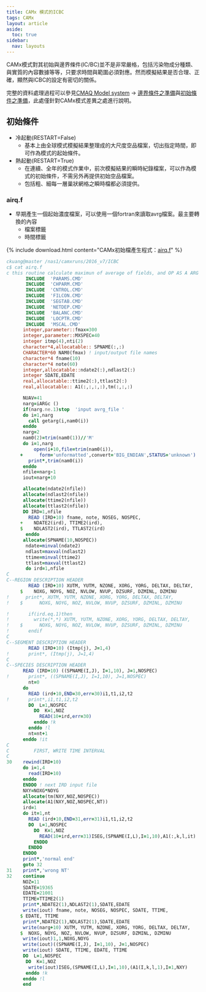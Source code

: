 ```yaml
---
title: CAMx 模式的ICBC
tags: CAMx 
layout: article
aside:
  toc: true
sidebar:
  nav: layouts
---
```


CAMx模式對其初始與邊界條件(IC/BC)並不是非常嚴格，包括污染物成分種類、與實質的內容數據等等，只要求時間與範圍必須對應。然而模擬結果是否合理、正確，顯然與ICBC的設定有密切的關係。

完整的資料處理過程可以參見[CMAQ Model system](https://sinotec2.github.io/Focus-on-Air-Quality/GridModels/) -> [邊界條件之準備](https://sinotec2.github.io/Focus-on-Air-Quality/GridModels/BCON/)與[初始條件之準備](https://sinotec2.github.io/Focus-on-Air-Quality/GridModels/ICON/)，此處僅針對CAMx模式差異之處進行說明。

## 初始條件
- 冷起動(RESTART=False)
  - 基本上由全球模式模擬結果整理成的大尺度空品檔案，切出指定時間，即可作為模式的起始條件。
- 熱起動(RESTART=True)
  - 在連續、全年的模式作業中，前次模擬結果的瞬時紀錄檔案，可以作為模式的初始條件，不需另外再提供初始空品檔案。
  - 包括粗、細每一層巢狀網格之瞬時檔都必須提供。

### airq.f
- 早期產生一個起始濃度檔案，可以使用一個fortran來讀取avrg檔案。最主要轉換的內容
  - 檔案標籤
  - 時間標籤

{% include download.html content="CAMx初始檔產生程式：[airq.f](https://github.com/sinotec2/Focus-on-Air-Quality/blob/main/CAMx/ICBC/airq.f)" %}

```fortran
ckuang@master /nas1/camxruns/2016_v7/ICBC
c$ cat airq.f
c this routine calculate maximun of average of fields, and OP AS A ARG FILE
       INCLUDE  'PARAMS.CMD'
       INCLUDE  'CHPARM.CMD'
       INCLUDE  'CNTROL.CMD'
       INCLUDE  'FILCON.CMD'
       INCLUDE  'SEGTAB.CMD'
       INCLUDE  'NETDEP.CMD'
       INCLUDE  'BALANC.CMD'
       INCLUDE  'LOCPTR.CMD'
       INCLUDE  'MSCAL.CMD'
      integer,parameter::fmax=300
      integer,parameter::MXSPEC=40
      integer itmp(4),nti(2)
      character*4,allocatable:: SPNAME(:,:)
      CHARACTER*60 NAM0(fmax) ! input/output file names
      character*4 fname(10)
      character*4 note(60)
      integer,allocatable::ndate2(:),ndlast2(:)
      integer SDATE,EDATE
      real,allocatable::ttime2(:),ttlast2(:)
      real,allocatable:: A1(:,:,:,:),tm(:,:,:)

      NUAV=41
      narg=iARGc ()
      if(narg.ne.1)stop  'input avrg_file '
      do i=1,narg
        call getarg(i,nam0(i))
      enddo
      narg=2
      nam0(2)=trim(nam0(1))//'M'
      do i=1,narg
          open(i+10,file=trim(nam0(i)),
     +      form='unformatted',convert='BIG_ENDIAN',STATUS='unknown')
        print*,trim(nam0(i))
      enddo
      nfile=narg-1
      iout=narg+10

      allocate(ndate2(nfile))
      allocate(ndlast2(nfile))
      allocate(ttime2(nfile))
      allocate(ttlast2(nfile))
      DO IRD=1,nfile
        READ (IRD+10) fname, note, NOSEG, NOSPEC,
     +    NDATE2(ird), TTIME2(ird),
     $    NDLAST2(ird), TTLAST2(ird)
       enddo
      allocate(SPNAME(10,NOSPEC))
       ndate=minval(ndate2)
       ndlast=maxval(ndlast2)
       ttime=minval(ttime2)
       ttlast=maxval(ttlast2)
       do ird=1,nfile
C
C--REGION DESCRIPTION HEADER
        READ (IRD+10) XUTM, YUTM, NZONE, XORG, YORG, DELTAX, DELTAY,
     $    NOXG, NOYG, NOZ, NVLOW, NVUP, DZSURF, DZMINL, DZMINU
!      print*, XUTM, YUTM, NZONE, XORG, YORG, DELTAX, DELTAY,
!    $      NOXG, NOYG, NOZ, NVLOW, NVUP, DZSURF, DZMINL, DZMINU

!       if(ird.eq.1)then
!         write(*,*) XUTM, YUTM, NZONE, XORG, YORG, DELTAX, DELTAY,
!    $      NOXG, NOYG, NOZ, NVLOW, NVUP, DZSURF, DZMINL, DZMINU
!       endif
C
C--SEGMENT DESCRIPTION HEADER
        READ (IRD+10) (Itmp(j), J=1,4)
!       print*, (Itmp(j), J=1,4)
C
C--SPECIES DESCRIPTION HEADER
      READ (IRD+10) ((SPNAME(I,J), I=1,10), J=1,NOSPEC)
!       print*, ((SPNAME(I,J), I=1,10), J=1,NOSPEC)
        nt=0
      do 
        READ (ird+10,END=30,err=30)i1,t1,i2,t2
!       print*,i1,t1,i2,t2
        DO  L=1,NOSPEC
          DO  K=1,NOZ
            READ(10+ird,err=30)
          enddo !k
        enddo !l
        nt=nt+1
      enddo !it
C
C         FIRST, WRITE TIME INTERVAL
C
30    rewind(IRD+10)
      do i=1,4
        read(IRD+10)
      enddo
      ENDDO ! next IRD input file
      NXY=NOXG*NOYG
      allocate(tm(NXY,NOZ,NOSPEC))
      allocate(A1(NXY,NOZ,NOSPEC,NT))
      ird=1 
      do it=1,nt
        READ (ird+10,END=31,err=31)i1,t1,i2,t2
        DO  L=1,NOSPEC
          DO  K=1,NOZ
            READ(10+ird,err=31)ISEG,(SPNAME(I,L),I=1,10),A1(:,k,l,it)
          ENDDO
        ENDDO
      ENDDO
      print*,'normal end'
      goto 32
31    print*,'wrong NT'  
32    continue
      NOZ=11
      SDATE=19365
      EDATE=21001  
      TTIME=TTIME2(1)
      print*,NDATE2(1),NDLAST2(1),SDATE,EDATE
      write(iout) fname, note, NOSEG, NOSPEC, SDATE, TTIME,
     $ EDATE, TTIME
      print*,NDATE2(1),NDLAST2(1),SDATE,EDATE
      write(narg+10) XUTM, YUTM, NZONE, XORG, YORG, DELTAX, DELTAY,
     $  NOXG, NOYG, NOZ, NVLOW, NVUP, DZSURF, DZMINL, DZMINU
      write(iout)1,1,NOXG,NOYG
      write(iout)((SPNAME(I,J), I=1,10), J=1,NOSPEC)
      write(iout) SDATE, TTIME, EDATE, TTIME
      DO  L=1,NOSPEC
       DO  K=1,NOZ
        write(iout)ISEG,(SPNAME(I,L),I=1,10),(A1(I,k,l,1),I=1,NXY)
       enddo !k
      enddo !l
      end
```
